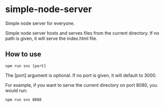 # simple-node-server
Simple node server for everyone.

Simple node server hosts and serves files from the current directory.
If no path is given, it will serve the index.html file.

## How to use
```
npm run sns [port]
```

The [port] argument is optional. If no port is given, it will default to 3000.

For example, if you want to serve the current directory on port 8080, you would run:
```
npm run sns 8080
```
